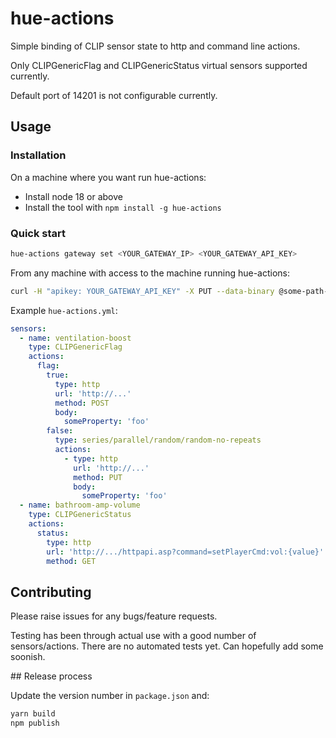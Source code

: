 # hue-actions

Simple binding of CLIP sensor state to http and command line actions.

Only CLIPGenericFlag and CLIPGenericStatus virtual sensors supported currently.

Default port of 14201 is not configurable currently.

## Usage

### Installation

On a machine where you want run hue-actions:

- Install node 18 or above
- Install the tool with `npm install -g hue-actions`

### Quick start

```sh
hue-actions gateway set <YOUR_GATEWAY_IP> <YOUR_GATEWAY_API_KEY>
```

From any machine with access to the machine running hue-actions:

```sh
curl -H "apikey: YOUR_GATEWAY_API_KEY" -X PUT --data-binary @some-path-to/hue-actions.yml http://some-host:14201/config
```

Example `hue-actions.yml`:

```yml
sensors:
  - name: ventilation-boost
    type: CLIPGenericFlag
    actions:
      flag:
        true:
          type: http
          url: 'http://...'
          method: POST
          body:
            someProperty: 'foo'
        false:
          type: series/parallel/random/random-no-repeats
          actions:
            - type: http
              url: 'http://...'
              method: PUT
              body:
                someProperty: 'foo'
  - name: bathroom-amp-volume
    type: CLIPGenericStatus
    actions:
      status:
        type: http
        url: 'http://.../httpapi.asp?command=setPlayerCmd:vol:{value}'
        method: GET
```

## Contributing

Please raise issues for any bugs/feature requests.

Testing has been through actual use with a good number of sensors/actions. There are no automated tests yet. Can hopefully add some soonish.

## Release process

Update the version number in `package.json` and:

```sh
yarn build
npm publish
```
